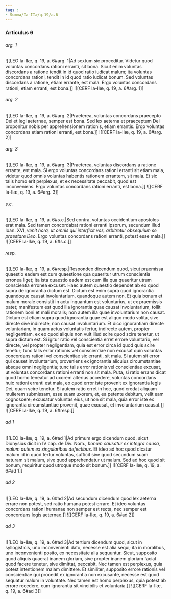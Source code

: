 ```yaml
---
tags : 
- Summa/Ia-IIæ/q.19/a.6
---
```


### Articulus 6

###### arg. 1
![[LEO Ia-IIæ, q. 19, a. 6#arg. 1|Ad sextum sic proceditur. Videtur quod voluntas concordans rationi erranti, sit bona. Sicut enim voluntas discordans a ratione tendit in id quod ratio iudicat malum; ita voluntas concordans rationi, tendit in id quod ratio iudicat bonum. Sed voluntas discordans a ratione, etiam errante, est mala. Ergo voluntas concordans rationi, etiam erranti, est bona.]]
![[CERF Ia-IIæ, q. 19, a. 6#arg. 1]]

###### arg. 2
![[LEO Ia-IIæ, q. 19, a. 6#arg. 2|Praeterea, voluntas concordans praecepto Dei et legi aeternae, semper est bona. Sed lex aeterna et praeceptum Dei proponitur nobis per apprehensionem rationis, etiam errantis. Ergo voluntas concordans etiam rationi erranti, est bona.]]
![[CERF Ia-IIæ, q. 19, a. 6#arg. 2]]

###### arg. 3
![[LEO Ia-IIæ, q. 19, a. 6#arg. 3|Praeterea, voluntas discordans a ratione errante, est mala. Si ergo voluntas concordans rationi erranti sit etiam mala, videtur quod omnis voluntas habentis rationem errantem, sit mala. Et sic talis homo erit perplexus, et ex necessitate peccabit, quod est inconveniens. Ergo voluntas concordans rationi erranti, est bona.]]
![[CERF Ia-IIæ, q. 19, a. 6#arg. 3]]

###### s.c.
![[LEO Ia-IIæ, q. 19, a. 6#s.c.|Sed contra, voluntas occidentium apostolos erat mala. Sed tamen concordabat rationi erranti ipsorum, secundum illud Ioan. XVI, *venit hora, ut omnis qui interficit vos, arbitretur obsequium se praestare Deo*. Ergo voluntas concordans rationi erranti, potest esse mala.]]
![[CERF Ia-IIæ, q. 19, a. 6#s.c.]]

###### resp.
![[LEO Ia-IIæ, q. 19, a. 6#resp.|Respondeo dicendum quod, sicut praemissa quaestio eadem est cum quaestione qua quaeritur utrum conscientia erronea liget; ita ista quaestio eadem est cum illa qua quaeritur utrum conscientia erronea excuset. Haec autem quaestio dependet ab eo quod supra de ignorantia dictum est. Dictum est enim supra quod ignorantia quandoque causat involuntarium, quandoque autem non. Et quia bonum et malum morale consistit in actu inquantum est voluntarius, ut ex praemissis patet; manifestum est quod illa ignorantia quae causat involuntarium, tollit rationem boni et mali moralis; non autem illa quae involuntarium non causat. Dictum est etiam supra quod ignorantia quae est aliquo modo volita, sive directe sive indirecte, non causat involuntarium. Et dico ignorantiam directe voluntariam, in quam actus voluntatis fertur, indirecte autem, propter negligentiam, ex eo quod aliquis non vult illud scire quod scire tenetur, ut supra dictum est. Si igitur ratio vel conscientia erret errore voluntario, vel directe, vel propter negligentiam, quia est error circa id quod quis scire tenetur; tunc talis error rationis vel conscientiae non excusat quin voluntas concordans rationi vel conscientiae sic erranti, sit mala. Si autem sit error qui causet involuntarium, proveniens ex ignorantia alicuius circumstantiae absque omni negligentia; tunc talis error rationis vel conscientiae excusat, ut voluntas concordans rationi erranti non sit mala. Puta, si ratio errans dicat quod homo teneatur ad uxorem alterius accedere, voluntas concordans huic rationi erranti est mala, eo quod error iste provenit ex ignorantia legis Dei, quam scire tenetur. Si autem ratio erret in hoc, quod credat aliquam mulierem submissam, esse suam uxorem, et, ea petente debitum, velit eam cognoscere; excusatur voluntas eius, ut non sit mala, quia error iste ex ignorantia circumstantiae provenit, quae excusat, et involuntarium causat.]]
![[CERF Ia-IIæ, q. 19, a. 6#resp.]]

###### ad 1
![[LEO Ia-IIæ, q. 19, a. 6#ad 1|Ad primum ergo dicendum quod, sicut Dionysius dicit in IV cap. de Div. Nom., *bonum causatur ex integra causa, malum autem ex singularibus defectibus*. Et ideo ad hoc quod dicatur malum id in quod fertur voluntas, sufficit sive quod secundum suam naturam sit malum, sive quod apprehendatur ut malum. Sed ad hoc quod sit bonum, requiritur quod utroque modo sit bonum.]]
![[CERF Ia-IIæ, q. 19, a. 6#ad 1]]

###### ad 2
![[LEO Ia-IIæ, q. 19, a. 6#ad 2|Ad secundum dicendum quod lex aeterna errare non potest, sed ratio humana potest errare. Et ideo voluntas concordans rationi humanae non semper est recta, nec semper est concordans legis aeternae.]]
![[CERF Ia-IIæ, q. 19, a. 6#ad 2]]

###### ad 3
![[LEO Ia-IIæ, q. 19, a. 6#ad 3|Ad tertium dicendum quod, sicut in syllogisticis, uno inconvenienti dato, necesse est alia sequi; ita in moralibus, uno inconvenienti posito, ex necessitate alia sequuntur. Sicut, supposito quod aliquis quaerat inanem gloriam, sive propter inanem gloriam faciat quod facere tenetur, sive dimittat, peccabit. Nec tamen est perplexus, quia potest intentionem malam dimittere. Et similiter, supposito errore rationis vel conscientiae qui procedit ex ignorantia non excusante, necesse est quod sequatur malum in voluntate. Nec tamen est homo perplexus, quia potest ab errore recedere, cum ignorantia sit vincibilis et voluntaria.]]
![[CERF Ia-IIæ, q. 19, a. 6#ad 3]]


